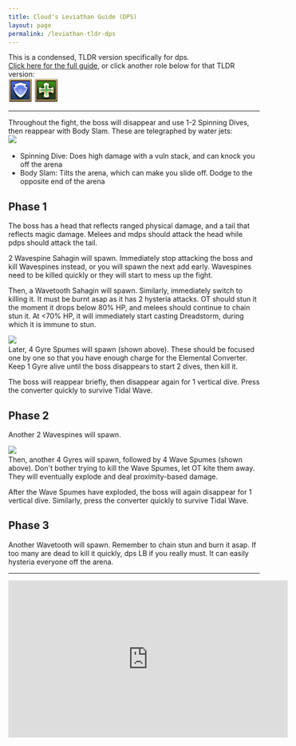 ```yaml
---
title: Cloud's Leviathan Guide (DPS)
layout: page
permalink: /leviathan-tldr-dps
---
```


This is a condensed, TLDR version specifically for dps.\
[Click here for the full guide](leviathan), or click another role below for that TLDR version:\
[![](../../images/icons/tank.png)](leviathan-tldr-tank)
[![](../../images/icons/healer.png)](leviathan-tldr-healer)

---

Throughout the fight, the boss will disappear and use 1-2 Spinning Dives, then reappear with Body Slam. These are telegraphed by water jets:\
<img class="border" src="images/leviathan-water-jet.png" height="300" />

- Spinning Dive: Does high damage with a vuln stack, and can knock you off the arena
- Body Slam: Tilts the arena, which can make you slide off. Dodge to the opposite end of the arena

## Phase 1

The boss has a head that reflects ranged physical damage, and a tail that reflects magic damage. Melees and mdps should attack the head while pdps should attack the tail.

2 Wavespine Sahagin will spawn. Immediately stop attacking the boss and kill Wavespines instead, or you will spawn the next add early. Wavespines need to be killed quickly or they will start to mess up the fight.

Then, a Wavetooth Sahagin will spawn. Similarly, immediately switch to killing it. It must be burnt asap as it has 2 hysteria attacks. OT should stun it the moment it drops below 80% HP, and melees should continue to chain stun it. At <70% HP, it will immediately start casting Dreadstorm, during which it is immune to stun.

<img class="border" src="images/leviathan-gyre-spume.png" width="200" />\
Later, 4 Gyre Spumes will spawn (shown above). These should be focused one by one so that you have enough charge for the Elemental Converter. Keep 1 Gyre alive until the boss disappears to start 2 dives, then kill it.

The boss will reappear briefly, then disappear again for 1 vertical dive. Press the converter quickly to survive Tidal Wave.

## Phase 2

Another 2 Wavespines will spawn.

<img class="border" src="images/leviathan-wave-spume.png" width="200" />\
Then, another 4 Gyres will spawn, followed by 4 Wave Spumes (shown above). Don't bother trying to kill the Wave Spumes, let OT kite them away. They will eventually explode and deal proximity-based damage.

After the Wave Spumes have exploded, the boss will again disappear for 1 vertical dive. Similarly, press the converter quickly to survive Tidal Wave.

## Phase 3

Another Wavetooth will spawn. Remember to chain stun and burn it asap. If too many are dead to kill it quickly, dps LB if you really must. It can easily hysteria everyone off the arena.

---

<iframe width="560" height="315" src="https://www.youtube-nocookie.com/embed/2HHNnIJInFA" title="YouTube video player" frameborder="0" allow="accelerometer; autoplay; clipboard-write; encrypted-media; gyroscope; picture-in-picture; web-share" allowfullscreen></iframe>

